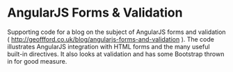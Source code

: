 AngularJS Forms & Validation
============================

Supporting code for a blog on the subject of AngularJS forms and validation ( http://geoffford.co.uk/blog/angularjs-forms-and-validation ). The code illustrates AngularJS integration with HTML forms and the many useful built-in directives. It also looks at validation and has some Bootstrap thrown in for good measure.
